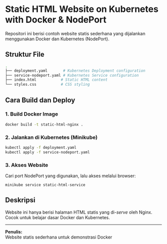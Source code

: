 # Static HTML Website on Kubernetes with Docker & NodePort

Repositori ini berisi contoh website statis sederhana yang dijalankan menggunakan Docker dan Kubernetes (NodePort).

## Struktur File
```sh
.
├── deployment.yaml       # Kubernetes Deployment configuration
├── service-nodeport.yaml # Kubernetes Service configuration
├── index.html           # Static HTML content
└── styles.css           # CSS styling
```

## Cara Build dan Deploy

### 1. Build Docker Image

```sh
docker build -t static-html-nginx .
```

### 2. Jalankan di Kubernetes (Minikube)

```sh
kubectl apply -f deployment.yaml
kubectl apply -f service-nodeport.yaml
```

### 3. Akses Website

Cari port NodePort yang digunakan, lalu akses melalui browser:

```
minikube service static-html-service
```

## Deskripsi

Website ini hanya berisi halaman HTML statis yang di-*serve* oleh Nginx. Cocok untuk belajar dasar Docker dan Kubernetes.

---

**Penulis:**  
Website statis sederhana untuk demonstrasi Docker
